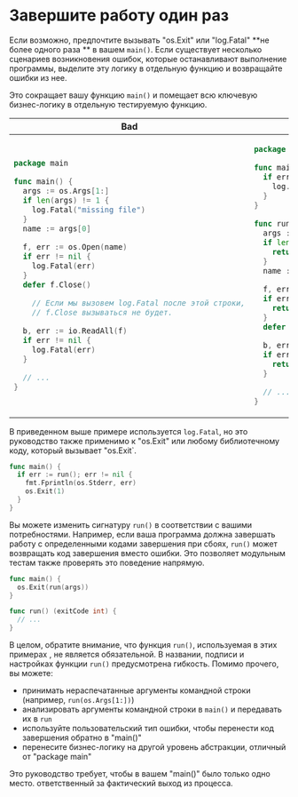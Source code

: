 # Завершите работу один раз

Если возможно, предпочтите вызывать "os.Exit" или "log.Fatal" **не более одного раза ** в вашем
`main()`. Если существует несколько сценариев возникновения ошибок, которые останавливают выполнение программы,
выделите эту логику в отдельную функцию и возвращайте ошибки из нее.

Это сокращает вашу функцию `main()` и помещает всю ключевую
бизнес-логику в отдельную тестируемую функцию.

<table>
<thead><tr><th>Bad</th><th>Good</th></tr></thead>
<tbody>
<tr><td>

```go
package main

func main() {
  args := os.Args[1:]
  if len(args) != 1 {
    log.Fatal("missing file")
  }
  name := args[0]

  f, err := os.Open(name)
  if err != nil {
    log.Fatal(err)
  }
  defer f.Close()

	// Если мы вызовем log.Fatal после этой строки,
	// f.Close вызываться не будет.

  b, err := io.ReadAll(f)
  if err != nil {
    log.Fatal(err)
  }

  // ...
}
```

</td><td>

```go
package main

func main() {
  if err := run(); err != nil {
    log.Fatal(err)
  }
}

func run() error {
  args := os.Args[1:]
  if len(args) != 1 {
    return errors.New("missing file")
  }
  name := args[0]

  f, err := os.Open(name)
  if err != nil {
    return err
  }
  defer f.Close()

  b, err := io.ReadAll(f)
  if err != nil {
    return err
  }

  // ...
}
```

</td></tr>
</tbody></table>

В приведенном выше примере используется `log.Fatal`, но это руководство также применимо к
"os.Exit" или любому библиотечному коду, который вызывает "os.Exit`.

```go
func main() {
  if err := run(); err != nil {
    fmt.Fprintln(os.Stderr, err)
    os.Exit(1)
  }
}
```

Вы можете изменить сигнатуру `run()` в соответствии с вашими потребностями.
Например, если ваша программа должна завершать работу с определенными кодами завершения при сбоях,
`run()` может возвращать код завершения вместо ошибки.
Это позволяет модульным тестам также проверять это поведение напрямую.

```go
func main() {
  os.Exit(run(args))
}

func run() (exitCode int) {
  // ...
}
```

В целом, обратите внимание, что функция `run()`, используемая в этих примерах
, не является обязательной.
В названии, подписи и настройках функции `run()` предусмотрена гибкость.
Помимо прочего, вы можете:

- принимать нераспечатанные аргументы командной строки (например, `run(os.Args[1:])`)
- анализировать аргументы командной строки в `main()` и передавать их в `run`
- используйте пользовательский тип ошибки, чтобы перенести код завершения обратно в "main()"
- перенесите бизнес-логику на другой уровень абстракции, отличный от "package main"

Это руководство требует, чтобы в вашем "main()" было только одно место.
ответственный за фактический выход из процесса.
